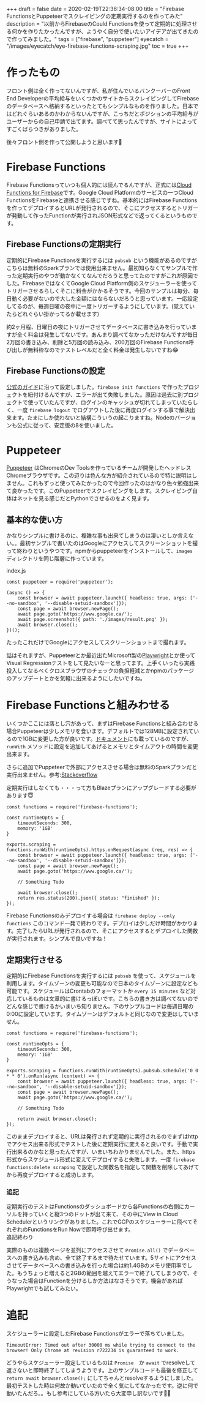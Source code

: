 +++
draft = false
date = 2020-02-19T22:36:34-08:00
title = "Firebase FunctionsとPuppeteerでスクレイピングの定期実行するのを作ってみた"
description = "以前からFirebaseのCould Functionsを使って定期的に処理させる何かを作りたかったんですが、ようやく自分で使いたいアイデアが出てきたので作ってみました。"
tags = ["firebase", "puppeteer"]
eyecatch = "/images/eyecatch/eye-firebase-functions-scraping.jpg"
toc = true
+++

# 作ったもの
フロント側は全く作ってないんですが、私が住んでいるバンクーバーのFront End Developerの平均給与をいくつかのサイトからスクレイピングしてFirebaseのデータベースへ格納するといったとてもシンプルなものを作りました。日本ではどれぐらいあるのかわからないんですが、こっちだとポジションの平均給与がユーザーからの自己申請で出てます。調べてて思ったんですが、サイトによってすごくばらつきがありました。

後々フロント側を作って公開しようと思います🚀

# Firebase Functions
Firebase Functionsっていつも個人的には読んでるんですが、正式には[Cloud Functions for Firebase](https://firebase.google.com/docs/functions)です。Google Cloud Platformのサービスの一つCloud FunctionsをFirebaseと連携させる感じですね。基本的にはFirebase Functionsを作ってデプロイするとURLが発行されるので、そこにアクセスするとトリガーが発動して作ったFunctionが実行されJSON形式などで返ってくるというものです。

## Firebase Functionsの定期実行
定期的にFirebase Functionsを実行するには `pubsub` という機能があるのですがこちらは無料のSparkプランでは使用出来ません。最初知らなくてサンプルで作った定期実行のやつが動かなくてなんでだろうと思ってたのですがこれが原因でした。FirebaseではなくてGoogle Cloud Platform側のスケジューラーを使ってトリガーさせるらしくそこに料金がかかるそうです。今回のサンプルは毎分、毎日動く必要がないので大した金額にはならないだろうと思っています。一応設定してるのが、毎週日曜の夜中に一度トリガーするようにしています。(覚えていたらどれぐらい掛かってるか載せます)

約2ヶ月程、日曜日の夜にトリガーさせてデータベースに書き込みを行っていますが全く料金は発生してないです。あんまり調べてなかっただけなんですが毎日2万回の書き込み、削除と5万回の読み込み、200万回のFirebase Functions呼び出しが無料枠なのでテストレベルだと全く料金は発生しないですね😂

## Firebase Functionsの設定
[公式のガイド](https://firebase.google.com/docs/functions/get-started)に沿って設定しました。`firebase init functions` で作ったプロジェクトを紐付けるんですが、エラーが出て失敗しました。原因は過去に別プロジェクトで使っていたんですが、ログインのキャッシュが切れてしまっていたらしく、一度 `firebase logout` でログアウトした後に再度ログインする事で解決出来ます。たまにしか使わないと結構こういうの起こりますね。Nodeのバージョンも公式に従って、安定版の8を使いました。

# Puppeteer
[Puppeteer](https://github.com/puppeteer/puppeteer) はChromeのDev Toolsを作っているチームが開発したヘッドレスChromeブラウザです。この辺りは色んな方が紹介されているので特に説明はしません。これもずっと使ってみたかったので今回作ったのはかなり色々勉強出来て良かったです。このPuppeteerでスクレイピングをします。スクレイピング自体はネットを見る感じだとPythonでさせるのをよく見ます。

## 基本的な使い方
かなりシンプルに書けるのに、複雑な事も出来てしまうのは凄いとしか言えない。。最初サンプルで書いたのはGoogleにアクセスしてスクリーンショットを撮って終わりというやつです。npmからpuppeteerをインストールして、`images` ディレクトリを同じ階層に作っています。

index.js
```
const puppeteer = require('puppeteer');

(async () => {
    const browser = await puppeteer.launch({ headless: true, args: ['--no-sandbox', '--disable-setuid-sandbox']});
    const page = await browser.newPage();
    await page.goto('https://www.google.ca/');
    await page.screenshot({ path: './images/result.png' });
    await browser.close();
})();
```

たったこれだけでGoogleにアクセスしてスクリーンショットまで撮れます。

話はそれますが、Puppeteerとか最近出たMicrosoft製の[Playwright](https://github.com/microsoft/playwright)とか使ってVisual Regressionテストをして見たいなーと思ってます。上手くいったら実践投入してなるべくクロスブラウザのチェックの負担軽減とかnpmのパッケージのアップデートとかを気軽に出来るようにしたいですね。

# Firebase Functionsと組みわせる
いくつかここには落とし穴があって、まずはFirebase Functionsと組み合わせる場合Puppeteerは少しメモリを食います。デフォルトでは128MBに設定されているので1GBに変更した方が良いです。[ドキュメント](https://firebase.google.com/docs/functions/manage-functions#set_timeout_and_memory_allocation)にも載っているのですが、`runWith` メソッドに設定を追加してあげるとメモリとタイムアウトの時間を変更出来ます。

さらに追加でPuppeteerで外部にアクセスさせる場合は無料のSparkプランだと実行出来ません。参考:[Stackoverflow](https://stackoverflow.com/questions/55508640/cloud-functions-puppeteer-error-neterr-name-resolution-failed-at-http-www-g) 

定期実行はしなくても・・・って方もBlazeプランにアップグレードする必要があります😇

```
const functions = require('firebase-functions');

const runtimeOpts = {
    timeoutSeconds: 300,
    memory: '1GB'
}

exports.scraping = functions.runWith(runtimeOpts).https.onRequest(async (req, res) => {
    const browser = await puppeteer.launch({ headless: true, args: ['--no-sandbox', '--disable-setuid-sandbox']});
    const page = await browser.newPage();
    await page.goto('https://www.google.ca/');

    // Something Todo

    await browser.close();
    return res.status(200).json({ status: "finished" });
});
```

Firebase Functionsのみデプロイする場合は `firebase deploy --only functions` このコマンド一発で終わりです。デプロイは少しだけ時間がかかります。完了したらURLが発行されるので、そこにアクセスするとデプロイした関数が実行されます。シンプルで良いですね！

## 定期実行させる
定期的にFirebase Functionsを実行するには `pubsub` を使って、スケジュールを利用します。タイムゾーンの変更も可能なので日本のタイムゾーンに設定なども可能です。スケジュールはCrontabのフォーマットか `every 15 minutes` など対応しているものは文章的に書けるっぽいです。こちらの書き方は調べてないのでどんな感じで書けるかいまいち知りません。下のサンプルコードは毎週日曜の0:00に設定しています。タイムゾーンはデフォルトと同じなので変更はしていません。

```
const functions = require('firebase-functions');

const runtimeOpts = {
    timeoutSeconds: 300,
    memory: '1GB'
}

exports.scraping = functions.runWith(runtimeOpts).pubsub.schedule('0 0 * * 0').onRun(async (context) => {
    const browser = await puppeteer.launch({ headless: true, args: ['--no-sandbox', '--disable-setuid-sandbox']});
    const page = await browser.newPage();
    await page.goto('https://www.google.ca/');

    // Something Todo

    return await browser.close();
});
```

このままデプロイすると、URLは発行されず定期的に実行されるのでまずはhttpでアクセス出来る形式でテストした後に定期実行に変えると良いです。手動で実行出来るのかなと思ったんですが、いまいちわかりませんでした。また、https形式からスケジュール形式に変えてデプロイすると失敗します。一度 `firebase functions:delete scraping` で設定した関数名を指定して関数を削除してあげてから再度デプロイすると成功します。

### 追記
定期実行のテストはFunctionsのダッシュボードから各Functionsの右側にカーソルを持っていくと縦3つのドットが出て来て、その中にView in Cloud Schedulerというリンクがありました。これでGCPのスケジューラーに飛べてそれぞれのFunctionsをRun Nowで即時呼び出せます。\
追記終わり

実際のものは複数ページを並列にアクセスさせて `Promise.all()` でデータベースへの書き込みも含め、全て終了するまで待たせています。5サイトにアクセスさせてデータベースへの書き込みを行った場合は約1.4GBのメモリ使用率でした。もうちょっと増えると2GBの範囲を越えてエラーで終了してしまうので、そうなった場合はFunctionを分けるしか方法はなさそうです。機会があればPlaywrightでも試してみたい。

# 追記
スケジューラーに設定したFirebase Functionsがエラーで落ちていました。

```
TimeoutError: Timed out after 30000 ms while trying to connect to the browser! Only Chrome at revision r722234 is guaranteed to work.
```

どうやらスケジューラー設定しているものは `Promise`　か `await` でresolveして返さないと即時終了してしまうようです。上のサンプルコードも最後を修正して
`return await browser.close();` にしてちゃんとresolveするようにしました。最初テストした時は何故か動いていたので全く気にしてなかったです。逆に何で動いたんだろ。。もし参考にしている方いたら大変申し訳ないです🙇‍♂️